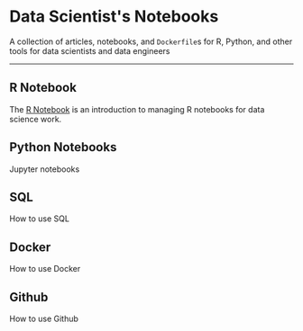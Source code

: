 # Data Scientist's Notebooks

A collection of articles, notebooks, and `Dockerfile`s for R, Python, and other tools for data scientists and data engineers

----
## R Notebook

The [R Notebook](R/R_notebook_intro.Rmd) is an introduction to managing R notebooks for data science work.

## Python Notebooks

Jupyter notebooks

## SQL

How to use SQL

## Docker 

How to use Docker

## Github

How to use Github

